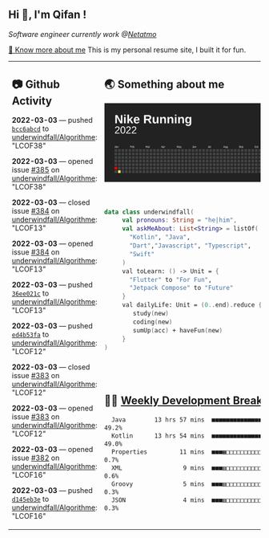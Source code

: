 <h2> Hi 👋, I'm Qifan ! </h2>
<p><em>Software engineer currently work @<a href="https://www.netatmo.com">Netatmo</a>
</em></p><p><a href="https://qifanyang.com/resume" target="_blank"> 🔭 Know more about me</a> This is my personal resume site, I built it for fun.</p>
<table><tr><td valign="top" rowspan="2">

 ## 📷 Github Activity
 <!-- githubActivity starts -->
  **2022-03-03** — pushed [`bcc6abcd`](https://github.com/underwindfall/Algorithme/commit/bcc6abcd5987fcc5e425fab1badccd6e1c71dc5c) to [underwindfall/Algorithme](https://api.github.com/repos/underwindfall/Algorithme): "LCOF38"

  **2022-03-03** — opened issue [#385](https://api.github.com/repos/underwindfall/Algorithme/issues/385) on [underwindfall/Algorithme](https://api.github.com/repos/underwindfall/Algorithme): "LCOF38"

  **2022-03-03** — closed issue [#384](https://api.github.com/repos/underwindfall/Algorithme/issues/384) on [underwindfall/Algorithme](https://api.github.com/repos/underwindfall/Algorithme): "LCOF13"

  **2022-03-03** — opened issue [#384](https://api.github.com/repos/underwindfall/Algorithme/issues/384) on [underwindfall/Algorithme](https://api.github.com/repos/underwindfall/Algorithme): "LCOF13"

  **2022-03-03** — pushed [`36ee021c`](https://github.com/underwindfall/Algorithme/commit/36ee021c1ece507d1796f4108d624bd784c348c5) to [underwindfall/Algorithme](https://api.github.com/repos/underwindfall/Algorithme): "LCOF13"

  **2022-03-03** — pushed [`ed4b53fa`](https://github.com/underwindfall/Algorithme/commit/ed4b53fa2b9757a0eefeac8dce8704ef3390894e) to [underwindfall/Algorithme](https://api.github.com/repos/underwindfall/Algorithme): "LCOF12"

  **2022-03-03** — closed issue [#383](https://api.github.com/repos/underwindfall/Algorithme/issues/383) on [underwindfall/Algorithme](https://api.github.com/repos/underwindfall/Algorithme): "LCOF12"

  **2022-03-03** — opened issue [#383](https://api.github.com/repos/underwindfall/Algorithme/issues/383) on [underwindfall/Algorithme](https://api.github.com/repos/underwindfall/Algorithme): "LCOF12"

  **2022-03-03** — opened issue [#382](https://api.github.com/repos/underwindfall/Algorithme/issues/382) on [underwindfall/Algorithme](https://api.github.com/repos/underwindfall/Algorithme): "LCOF16"

  **2022-03-03** — pushed [`d145eb3e`](https://github.com/underwindfall/Algorithme/commit/d145eb3e0c2c9835d1be7777fc43a7a041a5f551) to [underwindfall/Algorithme](https://api.github.com/repos/underwindfall/Algorithme): "LCOF16"
 <!-- githubActivity ends -->
 </td><td valign="top">

 ## 🌏 Something about me
 <!-- profile starts -->
 <a href="https://github.com/underwindfall" width="100%">
   <img src="https://github.com/underwindfall/GitHubPoster/blob/main/examples/nike.svg"/>
 </a>
 <br/>
 <br/>
 <br/>

 ```kotlin
 data class underwindfall(
      val pronouns: String = "he|him",
      val askMeAbout: List<String> = listOf(
        "Kotlin", "Java",
        "Dart","Javascript", "Typescript",
        "Swift"
      )
      val toLearn: () -> Unit = {
        "Flutter" to "For Fun",
        "Jetpack Compose" to "Future"
      }
      val dailyLife: Unit = (0..end).reduce { acc, new ->
         study(new)
         coding(new)
         sumUp(acc) + haveFun(new)
      }
 )
 ```
 <!-- profile ends -->
 </td></tr><tr><td valign="top">

 ## 🏊‍♂️ <a href="https://gist.github.com/underwindfall/377ee88ba1fabd1e93516e48ca9c61eb" target="_blank">Weekly Development Breakdown</a>
  <!-- codeTime starts -->
  ```text
    Java        13 hrs 57 mins  ■■■■■■■■■■■■■■■◱□□□□□□□□  49.2%
    Kotlin      13 hrs 54 mins  ■■■■■■■■■■■■■■■◱□□□□□□□□  49.0%
    Properties         11 mins  ■■■▦□□□□□□□□□□□□□□□□□□□□   0.7%
    XML                 9 mins  ■■■▥□□□□□□□□□□□□□□□□□□□□   0.6%
    Groovy              5 mins  ■■■▥□□□□□□□□□□□□□□□□□□□□   0.3%
    JSON                4 mins  ■■■▥□□□□□□□□□□□□□□□□□□□□   0.3%
  ```
  <!-- codeTime starts -->
  </td></tr></table>